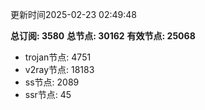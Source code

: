 更新时间2025-02-23 02:49:48

**总订阅: 3580**
**总节点: 30162**
**有效节点: 25068**
- trojan节点: 4751
- v2ray节点: 18183
- ss节点: 2089
- ssr节点: 45

